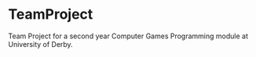 # TeamProject
Team Project for a second year Computer Games Programming module at University of Derby.

